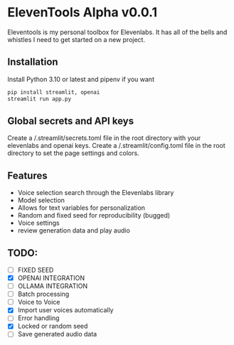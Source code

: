 # ElevenTools Alpha v0.0.1

Eleventools is my personal toolbox for Elevenlabs.
It has all of the bells and whistles I need to get started on a new project.

## Installation

Install Python 3.10 or latest and pipenv if you want

```bash
pip install streamlit, openai
streamlit run app.py
```

## Global secrets and API keys

Create a /.streamlit/secrets.toml file in the root directory with your elevenlabs and openai keys.
Create a /.streamlit/config.toml file in the root directory to set the page settings and colors.

## Features

- Voice selection search through the Elevenlabs library
- Model selection
- Allows for text variables for personalization
- Random and fixed seed for reproducibility (bugged)
- Voice settings
- review generation data and play audio

## TODO:
- [ ] FIXED SEED
- [x] OPENAI INTEGRATION
- [ ] OLLAMA INTEGRATION
- [ ] Batch processing
- [ ] Voice to Voice
- [x] Import user voices automatically
- [ ] Error handling
- [x] Locked or random seed
- [ ] Save generated audio data
